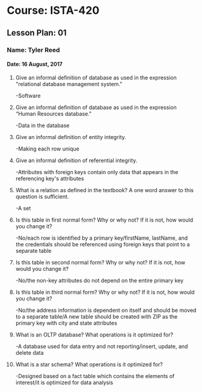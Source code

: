 # Course: ISTA-420
## Lesson Plan: 01
### Name: Tyler Reed
#### Date: 16 August, 2017

1. Give an informal definition of database as used in the expression "relational database management
system."
	
	-Software
1. Give an informal definition of database as used in the expression “Human Resources database."
    
	-Data in the database
1. Give an informal definition of entity integrity.
    
	-Making each row unique
1. Give an informal definition of referential integrity.
    
	-Attributes with foreign keys contain only data that appears in the referencing key's attributes
1. What is a relation as defined in the textbook? A one word answer to this question is sufficient.
    
	-A set 
1. Is this table in first normal form? Why or why not? If it is not, how would you change it?
    
    -No/each row is identified by a primary key/firstName, lastName, and the credentials should be referenced using foreign keys that point to a separate table 
1. Is this table in second normal form? Why or why not? If it is not, how would you change it?
    
    -No/the non-key attributes do not depend on the entire primary key
1. Is this table in third normal form? Why or why not? If it is not, how would you change it?
    
    -No/the address information is dependent on itself and should be moved to a separate table/A new table should be created with ZIP as the primary key with city and state attributes
1. What is an OLTP database? What operations is it optimized for?
    
	-A database used for data entry and not reporting/insert, update, and delete data
1. What is a star schema? What operations is it optimized for?
    
	-Designed based on a fact table which contains the elements of interest/it is optimized for data analysis